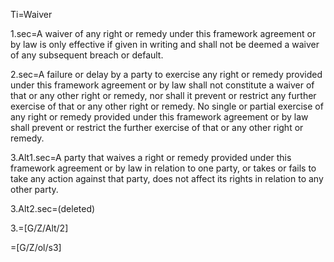 Ti=Waiver

1.sec=A waiver of any right or remedy under this framework agreement or by law is only effective if given in writing and shall not be deemed a waiver of any subsequent breach or default.

2.sec=A failure or delay by a party to exercise any right or remedy provided under this framework agreement or by law shall not constitute a waiver of that or any other right or remedy, nor shall it prevent or restrict any further exercise of that or any other right or remedy. No single or partial exercise of any right or remedy provided under this framework agreement or by law shall prevent or restrict the further exercise of that or any other right or remedy.

3.Alt1.sec=A party that waives a right or remedy provided under this framework agreement or by law in relation to one party, or takes or fails to take any action against that party, does not affect its rights in relation to any other party.

3.Alt2.sec=(deleted)

3.=[G/Z/Alt/2]

=[G/Z/ol/s3]
